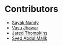 # Contributors
- [Sayak Nandy](https://github.com/Sayak123456)
- [Vasu Jhawar](https://github.com/vasujhawar2001)
- [Jared Thompkins](https://github.com/Jared-Thompkins)
- [Syed Abdul Malik](https://github.com/Syed-Abdul-Malik)
